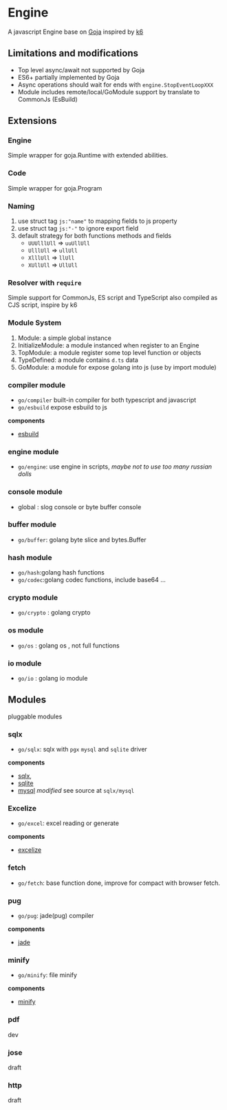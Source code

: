 # Engine

A javascript Engine base on [Goja](https://github.com/dop251/goja) inspired by [k6](https://github.com/grafana/k6)

## Limitations and modifications

+ Top level async/await not supported by Goja
+ ES6+ partially implemented by Goja
+ Async operations should wait for ends with `engine.StopEventLoopXXX`
+ Module includes remote/local/GoModule support by translate to CommonJs (EsBuild)

## Extensions

### Engine

Simple wrapper for goja.Runtime with extended abilities.

### Code

Simple wrapper for goja.Program

### Naming

1. use struct tag `js:"name"` to mapping fields to js property
2. use struct tag `js:"-"` to ignore export field
3. default strategy for both functions methods and fields
    + `UUUlllUll` => `uuUllUll`
    + `UlllUll` => `ullUll`
    + `XlllUll` => `llUll`
    + `XUllUll` => `UllUll`

### Resolver with `require`

Simple support for CommonJs, ES script and TypeScript also compiled as CJS script, inspire by k6

### Module System

1. Module: a simple global instance
2. InitializeModule:  a module instanced when register to an Engine
3. TopModule: a module register some top level function or objects
4. TypeDefined: a module contains `d.ts` data
5. GoModule: a module for expose golang into js (use by import module)

### compiler module

+ `go/compiler` built-in compiler for both typescript and javascript
+ `go/esbuild` expose esbuild to js

**components**

+ [esbuild](https://github.com/evanw/esbuild)

### engine module

+ `go/engine`: use engine in scripts, _maybe not to use too many russian dolls_

### console module

+ global : slog console or byte buffer console

### buffer module

+ `go/buffer`: golang byte slice and bytes.Buffer

### hash module

+ `go/hash`:golang hash functions
+ `go/codec`:golang codec functions, include base64 ...

### crypto module

+ `go/crypto` : golang crypto

### os module

+ `go/os` : golang os , not full functions

### io module

+ `go/io` : golang io module

## Modules

pluggable modules

### sqlx

+ `go/sqlx`: sqlx with `pgx` `mysql` and `sqlite` driver

**components**

+ [sqlx](https://github.com/jmoiron/sqlx),
+ [sqlite](https://github.com/glebarez/go-sqlite)
+ [mysql](https://github.com/go-sql-driver/mysql) *modified* see source at `sqlx/mysql`

### Excelize

+ `go/excel`: excel reading or generate

**components**

+ [excelize](https://github.com/xuri/excelize/)

### fetch

+ `go/fetch`: base function done, improve for compact with browser fetch.

### pug

+ `go/pug`: jade(pug) compiler

 **components**

+ [jade](https://github.com/Joker/jade)

### minify

+ `go/minify`: file minify

**components**

+ [minify](https://github.com/tdewolff/minify)

### pdf

dev

### jose

draft

### http

draft